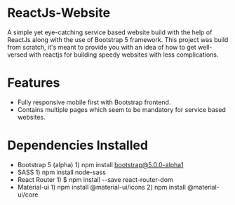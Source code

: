 # ReactJs-Website
A simple yet eye-catching service based website build with the help of ReactJs along with the use of Bootstrap 5 framework.
This project was build from scratch, it's meant to provide you with an idea of how to get well-versed with reactjs for building speedy websites with less complications.

# Features
- Fully responsive mobile first with Bootstrap frontend.
- Contains multiple pages which seem to be mandatory for service based websites.

# Dependencies Installed
- Bootstrap 5 (alpha)
	  1) npm install bootstrap@5.0.0-alpha1
- SASS
	  1) npm install node-sass
- React Router
	  1) $ npm install --save react-router-dom
- Material-ui
	  1) npm install @material-ui/icons
	  2) npm install @material-ui/core